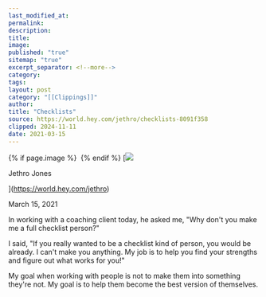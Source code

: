 ```yaml
---
last_modified_at: 
permalink: 
description: 
title: 
image: 
published: "true"
sitemap: "true"
excerpt_separator: <!--more-->
category: 
tags: 
layout: post
category: "[[Clippings]]"
author: 
title: "Checklists"
source: https://world.hey.com/jethro/checklists-8091f358
clipped: 2024-11-11
date: 2021-03-15
---
```



{% if page.image %} <img src="{{ page.image }}" alt=""> {% endif %}
[![](https://world.hey.com/jethro/avatar-40bd048fb7cc6850d42ef0957b5f0c498bfea84d)

Jethro Jones

](https://world.hey.com/jethro)

March 15, 2021

In working with a coaching client today, he asked me, "Why don't you make me a full checklist person?" 

I said, "If you really wanted to be a checklist kind of person, you would be already. I can't make you anything. My job is to help you find your strengths and figure out what works for you!"

My goal when working with people is not to make them into something they're not. My goal is to help them become the best version of themselves.